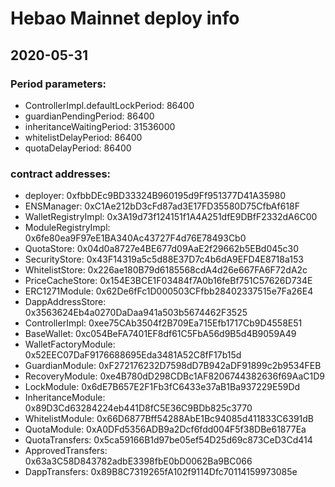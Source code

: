 # Hebao Mainnet deploy info

## 2020-05-31

### Period parameters:

- ControllerImpl.defaultLockPeriod: 86400
- guardianPendingPeriod: 86400
- inheritanceWaitingPeriod: 31536000
- whitelistDelayPeriod: 86400
- quotaDelayPeriod: 86400

### contract addresses:

- deployer: 0xfbbDEc9BD33324B960195d9Ff951377D41A35980
- ENSManager: 0xC1Ae212bD3cFd87ad3E17FD35580D75CfbAf618F
- WalletRegistryImpl: 0x3A19d73f124151f1A4A251dfE9DBfF2332dA6C00
- ModuleRegistryImpl: 0x6fe80ea9F97eE1BA340Ac43727F4d76E78493Cb0
- QuotaStore: 0x04d0a8727e4BE677d09AaE2f29662b5EBd045c30
- SecurityStore: 0x43F14319a5c5d88E37D7c4b6dA9EFD4E8718a153
- WhitelistStore: 0x226ae180B79d6185568cdA4d26e667FA6F72dA2c
- PriceCacheStore: 0x154E3BCE1F03484f7A0b16feBf751C57626D734E
- ERC1271Module: 0x62De6fFc1D000503CFfbb28402337515e7Fa26E4
- DappAddressStore: 0x3563624Eb4a0270DaDaa941a503b5674462F3525
- ControllerImpl: 0xee75CAb3504f2B709Ea715Efb1717Cb9D4558E51
- BaseWallet: 0xc054BeFA7401EF8df61C5FbA56d9B5d4B9059A49
- WalletFactoryModule: 0x52EEC07DaF9176688695Eda3481A52C8fF17b15d
- GuardianModule: 0xF272176232D7598dD7B942aDF91899c2b9534FEB
- RecoveryModule: 0xe4B780dD298CDBc1AF8206744382636f69AaC1D9
- LockModule: 0x6dE7B657E2F1Fb3fC6433e37aB1Ba937229E59Dd
- InheritanceModule: 0x89D3Cd63284224eb441D8fC5E36C9BDb825c3770
- WhitelistModule: 0x66D6877Bff54288AbE1Bc94085d411833C6391dB
- QuotaModule: 0xA0DFd5356ADB9a2Dcf6fdd004F5f38DBe61877Ea
- QuotaTransfers: 0x5ca59166B1d97be05ef54D25d69c873CeD3Cd414
- ApprovedTransfers: 0x63a3C58D843782adbE3398fbE0bD0062Ba9BC066
- DappTransfers: 0x89B8C7319265fA102f9114Dfc70114159973085e
